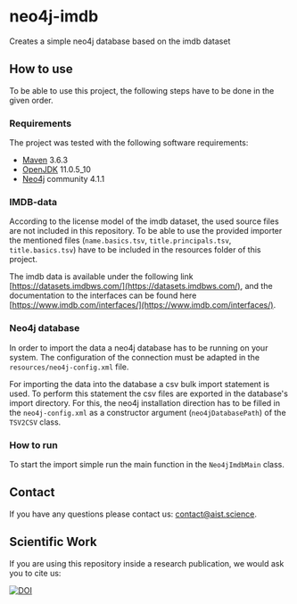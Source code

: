 # neo4j-imdb
Creates a simple neo4j database based on the imdb dataset

## How to use

To be able to use this project, the following steps have to be done in the given order. 

### Requirements

The project was tested with the following software requirements:

 - [Maven](https://maven.apache.org/) 3.6.3 
 - [OpenJDK](https://openjdk.java.net/) 11.0.5_10
 - [Neo4j](https://neo4j.com/) community 4.1.1

### IMDB-data

According to the license model of the imdb dataset, the used source files are not included in this repository. To be 
able to use the provided importer the mentioned files (`name.basics.tsv`, `title.principals.tsv`, `title.basics.tsv`) 
have to be included in the resources folder of this project.

The imdb data is available under the following link [https://datasets.imdbws.com/](https://datasets.imdbws.com/), and the documentation to the interfaces can be found here [https://www.imdb.com/interfaces/](https://www.imdb.com/interfaces/).

### Neo4j database 

In order to import the data a neo4j database has to be running on your system. The configuration of the connection 
must be adapted in the `resources/neo4j-config.xml` file.

For importing the data into the database a csv bulk import statement is used. To perform this statement the csv files are exported in the database's import directory. For this, the neo4j installation direction has to be filled in the `neo4j-config.xml` as a constructor argument (`neo4jDatabasePath`) of the `TSV2CSV` class.

### How to run

To start the import simple run the main function in the `Neo4jImdbMain` class.

## Contact

If you have any questions please contact us: [contact@aist.science](mailto:contact@aist.science).

## Scientific Work

If you are using this repository inside a research publication, we would ask you to cite us:

[![DOI](https://zenodo.org/badge/287279035.svg)](https://zenodo.org/badge/latestdoi/287279035)
